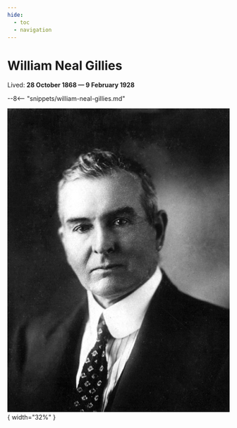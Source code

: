 ```yaml
---
hide:
  - toc
  - navigation
---
```


# William Neal Gillies

Lived: **28 October 1868 — 9 February 1928**

--8<-- "snippets/william-neal-gillies.md"

![](../assets/william-neal-gillies.jpg){ width="32%" }
